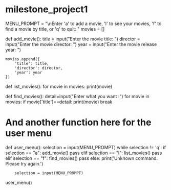 # milestone_project1
MENU_PROMPT = "\nEnter 'a' to add a movie, 'l' to see your movies, 'f' to find a movie by title, or 'q' to quit: "
movies = []


def add_movie():
    title = input("Enter the movie title: ")
    director = input("Enter the movie director: ")
    year = input("Enter the movie release year: ")

    movies.append({
        'title': title,
        'director': director,
        'year': year
    })


def list_movies():
    for movie in movies:
        print(movie)


def find_movies():
    detail=input("Enter what you want :")
    for movie in movies:
        if movie['title']==detail:
            print(movie)
            break


# And another function here for the user menu
def user_menu():
    selection = input(MENU_PROMPT)
    while selection != 'q':
        if selection == "a":
            add_movie()
            pass
        elif selection == "l":
            list_movies()
            pass
        elif selection == "f":
            find_movies()
            pass
        else:
            print('Unknown command. Please try again.')

        selection = input(MENU_PROMPT)


user_menu()
